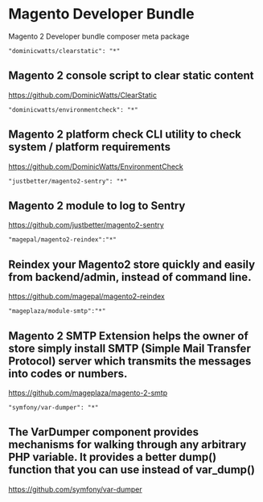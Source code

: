 # Magento Developer Bundle

Magento 2 Developer bundle composer meta package

    "dominicwatts/clearstatic": "*"
    
## Magento 2 console script to clear static content

https://github.com/DominicWatts/ClearStatic
    
    "dominicwatts/environmentcheck": "*"
    
## Magento 2 platform check CLI utility to check system / platform requirements
  
https://github.com/DominicWatts/EnvironmentCheck  
    
    "justbetter/magento2-sentry": "*"
    
## Magento 2 module to log to Sentry

https://github.com/justbetter/magento2-sentry

    "magepal/magento2-reindex":"*"

## Reindex your Magento2 store quickly and easily from backend/admin, instead of command line. 

https://github.com/magepal/magento2-reindex

    "mageplaza/module-smtp":"*"
    
## Magento 2 SMTP Extension helps the owner of store simply install SMTP (Simple Mail Transfer Protocol) server which transmits the messages into codes or numbers.

https://github.com/mageplaza/magento-2-smtp

    "symfony/var-dumper": "*"
    
## The VarDumper component provides mechanisms for walking through any arbitrary PHP variable. It provides a better dump() function that you can use instead of var_dump()

https://github.com/symfony/var-dumper
